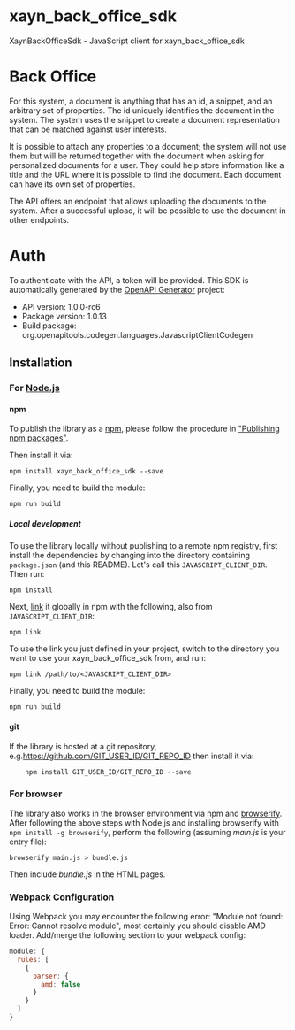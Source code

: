 # xayn_back_office_sdk

XaynBackOfficeSdk - JavaScript client for xayn_back_office_sdk
# Back Office
For this system, a document is anything that has an id, a snippet, and an arbitrary set of properties.
The id uniquely identifies the document in the system.
The system uses the snippet to create a document representation that can be matched against user interests.

It is possible to attach any properties to a document; the system will not use them but will be returned together with the document when asking for personalized documents for a user. They could help store information like a title and the URL where it is possible to find the document. Each document can have its own set of properties.

The API offers an endpoint that allows uploading the documents to the system. After a successful upload, it will be possible to use the document in other endpoints.

# Auth
To authenticate with the API, a token will be provided.
This SDK is automatically generated by the [OpenAPI Generator](https://openapi-generator.tech) project:

- API version: 1.0.0-rc6
- Package version: 1.0.13
- Build package: org.openapitools.codegen.languages.JavascriptClientCodegen

## Installation

### For [Node.js](https://nodejs.org/)

#### npm

To publish the library as a [npm](https://www.npmjs.com/), please follow the procedure in ["Publishing npm packages"](https://docs.npmjs.com/getting-started/publishing-npm-packages).

Then install it via:

```shell
npm install xayn_back_office_sdk --save
```

Finally, you need to build the module:

```shell
npm run build
```

##### Local development

To use the library locally without publishing to a remote npm registry, first install the dependencies by changing into the directory containing `package.json` (and this README). Let's call this `JAVASCRIPT_CLIENT_DIR`. Then run:

```shell
npm install
```

Next, [link](https://docs.npmjs.com/cli/link) it globally in npm with the following, also from `JAVASCRIPT_CLIENT_DIR`:

```shell
npm link
```

To use the link you just defined in your project, switch to the directory you want to use your xayn_back_office_sdk from, and run:

```shell
npm link /path/to/<JAVASCRIPT_CLIENT_DIR>
```

Finally, you need to build the module:

```shell
npm run build
```

#### git

If the library is hosted at a git repository, e.g.https://github.com/GIT_USER_ID/GIT_REPO_ID
then install it via:

```shell
    npm install GIT_USER_ID/GIT_REPO_ID --save
```

### For browser

The library also works in the browser environment via npm and [browserify](http://browserify.org/). After following
the above steps with Node.js and installing browserify with `npm install -g browserify`,
perform the following (assuming *main.js* is your entry file):

```shell
browserify main.js > bundle.js
```

Then include *bundle.js* in the HTML pages.

### Webpack Configuration

Using Webpack you may encounter the following error: "Module not found: Error:
Cannot resolve module", most certainly you should disable AMD loader. Add/merge
the following section to your webpack config:

```javascript
module: {
  rules: [
    {
      parser: {
        amd: false
      }
    }
  ]
}
```

